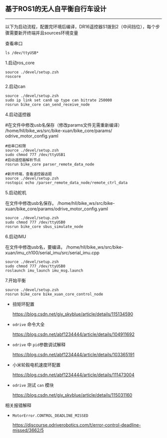 ## 基于ROS1的无人自平衡自行车设计
--- 
以下为启动流程，配置完环境后编译，DR16遥控器S1拨到2（中间挡位），每个步骤需要新开终端并且sources环境变量

查看串口

    ls /dev/ttyUSB*

1.启动ros_core

    source ./devel/setup.zsh
    roscore

2.启动can

    source ./devel/setup.zsh
    sudo ip link set can0 up type can bitrate 250000
    rosrun bike_core can_send_receive_node
  
4.启动遥控器

#在文件中修改usb名保存（修改params文件无需重新编译）
/home/hll/bike_ws/src/bike-xuan/bike_core/params/     odrive_motor_config.yaml

    #给串口权限
    source ./devel/setup.zsh
    sudo chmod 777 /dev/ttyUSB1
    #启动遥控器解析节点
    rosrun bike_core parser_remote_data_node

    #新开终端，查看遥控器话题
    source ./devel/setup.zsh
    rostopic echo /parser_remote_data_node/remote_ctrl_data

5.启动舵机

在文件中修改usb名保存。
/home/hll/bike_ws/src/bike-xuan/bike_core/params/odrive_motor_config.yaml

    source ./devel/setup.zsh
    sudo chmod 777 /dev/ttyUSB0
    rosrun bike_core sbus_simulate_node
6.启动IMU

在文件中修改usb名，要编译。
/home/hll/bike_ws/src/bike-xuan/imu_ch100/serial_imu/src/serial_imu.cpp

    source ./devel/setup.zsh
    sudo chmod 777 /dev/ttyUSB0
    roslaunch imu_launch imu_msg.launch

7.开始平衡

    source ./devel/setup.zsh
    rosrun bike_core bike_xuan_core_control_node


- 扭矩环配置

  https://blog.csdn.net/gjy_skyblue/article/details/115134590

- `odrive` 命令大全

  https://blog.csdn.net/abf1234444/article/details/104911692

- `odrive` 中 `pid`参数调试解释

  https://blog.csdn.net/abf1234444/article/details/103365191

- 小米轮毂电机速度环配置

  https://blog.csdn.net/abf1234444/article/details/111473004

- `odrive` 测试 `can` 模块

  https://blog.csdn.net/gjy_skyblue/article/details/115031160



相关报错解释

- `MotorError.CONTROL_DEADLINE_MISSED`

  https://discourse.odriverobotics.com/t/error-control-deadline-missed/3662/5


